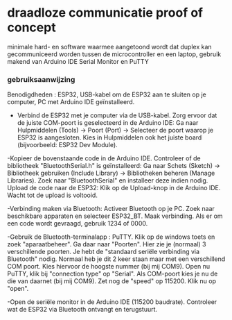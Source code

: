 # draadloze communicatie proof of concept
minimale hard- en software waarmee aangetoond wordt dat duplex kan gecommuniceerd worden tussen de microcontroller en een laptop, gebruik makend van Arduino IDE Serial Monitor en PuTTY 
<br />

### gebruiksaanwijzing
Benodigdheden : ESP32, USB-kabel om de ESP32 aan te sluiten op je computer, PC met Arduino IDE geïnstalleerd.

- Verbind de ESP32 met je computer via de USB-kabel. Zorg ervoor dat de juiste COM-poort is geselecteerd in de Arduino IDE: Ga naar Hulpmiddelen (Tools) → Poort (Port) → Selecteer de poort waarop je ESP32 is aangesloten. Kies in Hulpmiddelen ook het juiste board (bijvoorbeeld: ESP32 Dev Module).

-Kopieer de bovenstaande code in de Arduino IDE. Controleer of de bibliotheek "BluetoothSerial.h" is geïnstalleerd: Ga naar Schets (Sketch) → Bibliotheek gebruiken (Include Library) → Bibliotheken beheren (Manage Libraries). Zoek naar "BluetoothSerial" en installeer deze indien nodig. Upload de code naar de ESP32: Klik op de Upload-knop in de Arduino IDE. Wacht tot de upload is voltooid.

-Verbinding maken via Bluetooth: Activeer Bluetooth op je PC. Zoek naar beschikbare apparaten en selecteer ESP32_BT. Maak verbinding. Als er om een code wordt gevraagd, gebruik 1234 of 0000.

-Gebruik de Bluetooth-terminalapp : PuTTY. Klik op de windows toets en zoek "aparaatbeheer". Ga daar naar "Poorten". Hier zie je (normaal) 3 verschillende poorten. Je hebt de "standaard seriële verbinding via Bluetooth" nodig. Normaal heb je dit 2 keer staan maar met een verschillend COM poort. Kies hiervoor de hoogste nummer (bij mij COM9). Open nu PuTTY, klik bij "connection type" op "Serial". Als COM-poort kies je nu de die van daarnet (bij mij COM9). Zet nog de "speed" op 115200. Klik nu op "open".


-Open de seriële monitor in de Arduino IDE (115200 baudrate). Controleer wat de ESP32 via Bluetooth ontvangt en terugstuurt.
